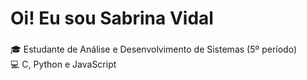 <h1 align="left">Oi! Eu sou Sabrina Vidal</h1>

###

<p align="left">🎓 Estudante de Análise e Desenvolvimento de Sistemas (5º período)  <br>💻 C, Python e JavaScript  </p>

